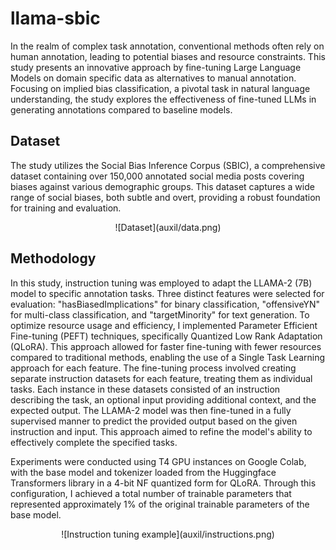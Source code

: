 # llama-sbic

In the realm of complex task annotation, conventional methods often rely on human annotation, leading to potential biases and resource constraints. This study presents an innovative approach by fine-tuning Large Language Models on domain specific data as alternatives to manual annotation. Focusing on implied bias classification, a pivotal task in natural language understanding, the study explores the effectiveness of fine-tuned LLMs in generating annotations compared to baseline models. 

## Dataset

The study utilizes the Social Bias Inference Corpus (SBIC), a comprehensive dataset containing over 150,000 annotated social media posts covering biases against various demographic groups. This dataset captures a wide range of social biases, both subtle and overt, providing a robust foundation for training and evaluation.

<div style="text-align: center;">
![Dataset](auxil/data.png)
</div>

## Methodology

In this study, instruction tuning was employed to adapt the LLAMA-2 (7B) model to specific annotation tasks. Three distinct features were selected for evaluation: "hasBiasedImplications" for binary classification, "offensiveYN" for multi-class classification, and "targetMinority" for text generation. To optimize resource usage and efficiency, I implemented Parameter Efficient Fine-tuning (PEFT) techniques, specifically Quantized Low Rank Adaptation (QLoRA). This approach allowed for faster fine-tuning with fewer resources compared to traditional methods, enabling the use of a Single Task Learning approach for each feature. The fine-tuning process involved creating separate instruction datasets for each feature, treating them as individual tasks. Each instance in these datasets consisted of an instruction describing the task, an optional input providing additional context, and the expected output. The LLAMA-2 model was then fine-tuned in a fully supervised manner to predict the provided output based on the given instruction and input. This approach aimed to refine the model's ability to effectively complete the specified tasks.

Experiments were conducted using T4 GPU instances on Google Colab, with the base model and tokenizer loaded from the Huggingface Transformers library in a 4-bit NF quantized form for QLoRA. Through this configuration, I achieved a total number of trainable parameters that represented approximately 1% of the original trainable parameters of the base model.

<div style="text-align: center;">
![Instruction tuning example](auxil/instructions.png)
</div>
